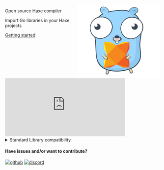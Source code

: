 <br>
<img src="logo.svg" width="270" align="right"/>

Open source Haxe compiler

Import Go libraries in your Haxe projects

[Getting started](https://github.com/go2hx/go2hx?tab=readme-ov-file#installation)

<iframe width="390" height="189" src="https://www.youtube.com/embed/qVaynJJ941M?si=duCffVM3qA2nySgt" title="YouTube video player" frameborder="0" allow="accelerometer; autoplay; clipboard-write; encrypted-media; gyroscope; picture-in-picture; web-share" referrerpolicy="strict-origin-when-cross-origin" allowfullscreen></iframe>

<br>

<details>
    <summary>Standard Library compatibility</summary>
    ::lastUpdated::
    ::buildInfo::
    ::support:: 
    </details>

#### Have issues and/or want to contribute?
[![github](https://img.shields.io/badge/GitHub-100000?style=for-the-badge&logo=github&logoColor=white)](https://github.com/go2hx/go2hx)
[![discord](https://img.shields.io/badge/Discord-7289DA?style=for-the-badge&logo=discord&logoColor=white)](https://discord.gg/ewnMZAV)